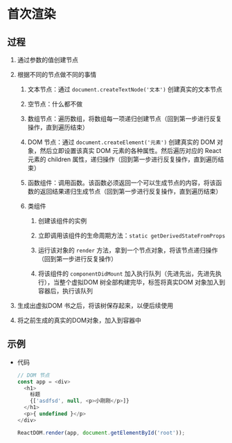 # 首次渲染

## 过程

1.  通过参数的值创建节点

2.  根据不同的节点做不同的事情

    1.  文本节点：通过 `document.createTextNode('文本')` 创建真实的文本节点

    2.  空节点：什么都不做

    3.  数组节点：遍历数组，将数组每一项递归创建节点（回到第一步进行反复操作，直到遍历结束）

    4.  DOM 节点：通过 `document.createElement('元素')` 创建真实的 DOM 对象，然后立即设置该真实 DOM 元素的各种属性。然后遍历对应的 React 元素的 children 属性，递归操作（回到第一步进行反复操作，直到遍历结束）

    5.  函数组件：调用函数。该函数必须返回一个可以生成节点的内容，将该函数的返回结果递归生成节点（回到第一步进行反复操作，直到遍历结束）

    6.  类组件

        1.  创建该组件的实例

        2.  立即调用该组件的生命周期方法：`static getDerivedStateFromProps`

        3.  运行该对象的 `render` 方法，拿到一个节点对象，将该节点递归操作（回到第一步进行反复操作）

        4.  将该组件的 `componentDidMount` 加入执行队列（先进先出，先进先执行），当整个虚拟DOM 树全部构建完毕，标签将真实DOM 对象加入到容器后，执行该队列

3.  生成出虚拟DOM 书之后，将该树保存起来，以便后续使用

4.  将之前生成的真实的DOM对象，加入到容器中

## 示例

  - 代码

    ```js
    // DOM 节点
    const app = <div>
      <h1>
        标题
        {['asdfsd', null, <p>小刚刚</p>]}
      </h1>
      <p>{ undefined }</p>
    </div>

    ReactDOM.render(app, document.getElementById('root'));
    ```
